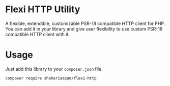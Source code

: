 # Flexi HTTP Utility

A flexible, extendible, customizable PSR-18 compatible HTTP client for PHP. 
You can add it in your library and give user flexibility to use custom PSR-18 compatible HTTP client with it.

# Usage

Just add this library to your `composer.json` file. 

```
composer require shahariaazam/flexi-http
```